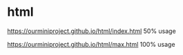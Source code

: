 # html

https://ourminiproject.github.io/html/index.html 50% usage

https://ourminiproject.github.io/html/max.html 100% usage
